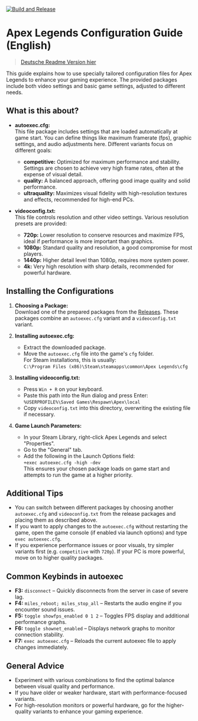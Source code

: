[![Build and Release](https://github.com/pwnyprod/Apex-Legends-Config/actions/workflows/release.yml/badge.svg)](https://github.com/pwnyprod/Apex-Legends-Config/actions/workflows/release.yml)

# Apex Legends Configuration Guide (English)
> [Deutsche Readme Version hier](./README.de.md)

This guide explains how to use specially tailored configuration files for Apex Legends to enhance your gaming experience. The provided packages include both video settings and basic game settings, adjusted to different needs.

## What is this about?

- **autoexec.cfg:**  
  This file package includes settings that are loaded automatically at game start. You can define things like maximum framerate (fps), graphic settings, and audio adjustments here. Different variants focus on different goals:
  - **competitive:** Optimized for maximum performance and stability. Settings are chosen to achieve very high frame rates, often at the expense of visual detail.
  - **quality:** A balanced approach, offering good image quality and solid performance.
  - **ultraquality:** Maximizes visual fidelity with high-resolution textures and effects, recommended for high-end PCs.

- **videoconfig.txt:**  
  This file controls resolution and other video settings. Various resolution presets are provided:
  - **720p:** Lower resolution to conserve resources and maximize FPS, ideal if performance is more important than graphics.
  - **1080p:** Standard quality and resolution, a good compromise for most players.
  - **1440p:** Higher detail level than 1080p, requires more system power.
  - **4k:** Very high resolution with sharp details, recommended for powerful hardware.

## Installing the Configurations

1. **Choosing a Package:**  
   Download one of the prepared packages from the [Releases](https://github.com/pwnyprod/Apex-Legends-Config/releases). These packages combine an `autoexec.cfg` variant and a `videoconfig.txt` variant.

2. **Installing autoexec.cfg:**  
   - Extract the downloaded package.
   - Move the `autoexec.cfg` file into the game's `cfg` folder.  
     For Steam installations, this is usually:  
     `C:\Program Files (x86)\Steam\steamapps\common\Apex Legends\cfg`
   
3. **Installing videoconfig.txt:**  
   - Press `Win + R` on your keyboard.
   - Paste this path into the Run dialog and press Enter:  
     `%USERPROFILE%\Saved Games\Respawn\Apex\local`
   - Copy `videoconfig.txt` into this directory, overwriting the existing file if necessary.

4. **Game Launch Parameters:**  
   - In your Steam Library, right-click Apex Legends and select "Properties".
   - Go to the "General" tab.
   - Add the following in the Launch Options field:  
     `+exec autoexec.cfg -high -dev`  
     This ensures your chosen package loads on game start and attempts to run the game at a higher priority.

## Additional Tips

- You can switch between different packages by choosing another `autoexec.cfg` and `videoconfig.txt` from the release packages and placing them as described above.
- If you want to apply changes to the `autoexec.cfg` without restarting the game, open the game console (if enabled via launch options) and type `exec autoexec.cfg`.
- If you experience performance issues or poor visuals, try simpler variants first (e.g. `competitive` with `720p`). If your PC is more powerful, move on to higher quality packages.

## Common Keybinds in autoexec

- **F3:** `disconnect` – Quickly disconnects from the server in case of severe lag.
- **F4:** `miles_reboot; miles_stop_all` – Restarts the audio engine if you encounter sound issues.
- **F5:** `toggle showfps_enabled 0 1 2` – Toggles FPS display and additional performance graphs.
- **F6:** `toggle shownet_enabled` – Displays network graphs to monitor connection stability.
- **F7:** `exec autoexec.cfg` – Reloads the current autoexec file to apply changes immediately.

## General Advice

- Experiment with various combinations to find the optimal balance between visual quality and performance.
- If you have older or weaker hardware, start with performance-focused variants.
- For high-resolution monitors or powerful hardware, go for the higher-quality variants to enhance your gaming experience.
